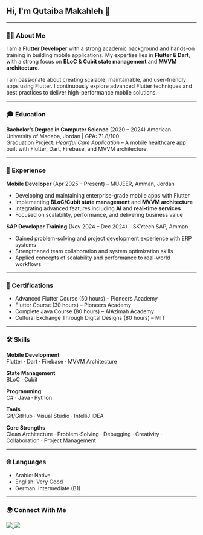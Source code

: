 <h2 align="left">Hi, I'm Qutaiba Makahleh 👋</h2>

---

<h3>👨‍💻 About Me</h3>
<p>
I am a <strong>Flutter Developer</strong> with a strong academic background and hands-on training in building mobile applications.  
My expertise lies in <strong>Flutter & Dart</strong>, with a strong focus on <strong>BLoC & Cubit state management</strong> and <strong>MVVM architecture</strong>.  
</p>

<p>
I am passionate about creating scalable, maintainable, and user-friendly apps using Flutter. I continuously explore advanced Flutter techniques and best practices to deliver high-performance mobile solutions.  
</p>

---

<h3>🎓 Education</h3>
<p>
<strong>Bachelor’s Degree in Computer Science</strong> (2020 – 2024)  
American University of Madaba, Jordan | GPA: 71.8/100  
<br/>
Graduation Project: <em>Heartful Care Application</em> – A mobile healthcare app built with Flutter, Dart, Firebase, and MVVM architecture.  
</p>



---

<h3>💼 Experience</h3>
<p>
<strong>Mobile Developer</strong> (Apr 2025 – Present) – MUJEER, Amman, Jordan  
</p>

- Developing and maintaining enterprise-grade mobile apps with Flutter  
- Implementing **BLoC/Cubit state management** and **MVVM architecture**  
- Integrating advanced features including **AI** and **real-time services**  
- Focused on scalability, performance, and delivering business value  

<p>
<strong>SAP Developer Training</strong> (Nov 2024 – Dec 2024) – SKYtech SAP, Amman  
</p>

- Gained problem-solving and project development experience with ERP systems  
- Strengthened team collaboration and system optimization skills  
- Applied concepts of scalability and performance to real-world workflows  

---

<h3>📜 Certifications</h3>

- Advanced Flutter Course (50 hours) – Pioneers Academy  
- Flutter Course (30 hours) – Pioneers Academy  
- Complete Java Course (80 hours) – AlAzimah Academy  
- Cultural Exchange Through Digital Designs (80 hours) – MIT  

---

<h3>🛠 Skills</h3>

**Mobile Development**  
Flutter · Dart · Firebase · MVVM Architecture  

**State Management**  
BLoC · Cubit  

**Programming**  
C# · Java · Python  

**Tools**  
Git/GitHub · Visual Studio · IntelliJ IDEA  

**Core Strengths**  
Clean Architecture · Problem-Solving · Debugging · Creativity · Collaboration · Project Management  

---

<h3>🌐 Languages</h3>

- Arabic: Native  
- English: Very Good  
- German: Intermediate (B1)  

---

<h3>🌍 Connect With Me</h3>
<p align="left">
  <a href="https://www.linkedin.com/in/qutaiba-makahleh-142341275" target="_blank">
    <img src="https://img.shields.io/badge/LinkedIn-0a66c2?style=for-the-badge&logo=linkedin&logoColor=white"/>
  </a>
  <a href="mailto:qutaiba.makahleh@gmail.com" target="_blank">
    <img src="https://img.shields.io/badge/Email-D14836?style=for-the-badge&logo=gmail&logoColor=white"/>
  </a>
</p>
